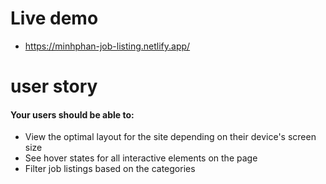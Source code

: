 # Live demo 
- https://minhphan-job-listing.netlify.app/

# user story
#### Your users should be able to:

- View the optimal layout for the site depending on their device's screen size
- See hover states for all interactive elements on the page
- Filter job listings based on the categories
